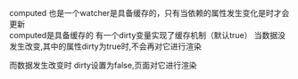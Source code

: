 computed 也是一个watcher是具备缓存的，只有当依赖的属性发生变化是时才会更新  
computed是具备缓存的 有一个dirty变量实现了缓存机制（默认true） 当数据没发生改变,其中的属性dirty为true时,不会再对它进行渲染

而数据发生改变时 dirty设置为false,页面对它进行渲染